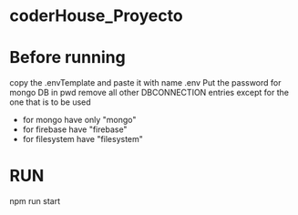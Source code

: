 # coderHouse_Proyecto

# Before running
copy the .envTemplate and paste it with name .env
Put the password for mongo DB in pwd
remove all other DBCONNECTION entries except for the one that is to be used
- for mongo have only "mongo"
- for firebase have "firebase"
- for filesystem have "filesystem"
# RUN
npm run start